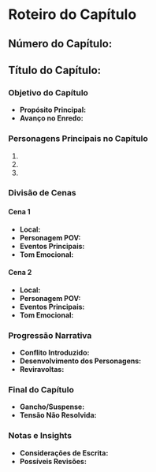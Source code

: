 # Roteiro do Capítulo

## Número do Capítulo: 
## Título do Capítulo: 

### Objetivo do Capítulo
- **Propósito Principal:**
- **Avanço no Enredo:**

### Personagens Principais no Capítulo
1. 
2. 
3. 

### Divisão de Cenas
#### Cena 1
- **Local:**
- **Personagem POV:**
- **Eventos Principais:**
- **Tom Emocional:**

#### Cena 2
- **Local:**
- **Personagem POV:**
- **Eventos Principais:**
- **Tom Emocional:**

### Progressão Narrativa
- **Conflito Introduzido:**
- **Desenvolvimento dos Personagens:**
- **Reviravoltas:**

### Final do Capítulo
- **Gancho/Suspense:**
- **Tensão Não Resolvida:**

### Notas e Insights
- **Considerações de Escrita:**
- **Possíveis Revisões:**

